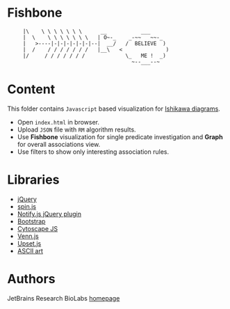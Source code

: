 # Fishbone

```
     |\    \ \ \ \ \ \ \      __           ___
     |  \    \ \ \ \ \ \ \   | O~-_    _-~~   ~~-_
     |   >----|-|-|-|-|-|-|--|  __/   /  BELIEVE  )
     |  /    / / / / / / /   |__\   <              )
     |/     / / / / / / /             \_   ME !  _)
                                        ~--___--~
```

Content
=======
This folder contains `Javascript` based visualization for  [Ishikawa diagrams](https://en.wikipedia.org/wiki/Ishikawa_diagram).

* Open `index.html` in browser.
* Upload `JSON` file with `RM` algorithm results.
* Use **Fishbone** visualization for single predicate investigation and **Graph** for overall associations view.
* Use filters to show only interesting association rules.


Libraries
=========
* [jQuery](https://jquery.com)
* [spin.js](http://spin.js.org)
* [Notify.js jQuery plugin](https://notifyjs.jpillora.com)
* [Bootstrap](https://getbootstrap.com)
* [Cytoscape JS](http://js.cytoscape.org)
* [Venn.js](https://github.com/benfred/venn.js/)
* [Upset.js](https://github.com/chuntul/d3-upset)
* [ASCII art](http://ascii.co.uk/art/fish)

Authors
=======
JetBrains Research BioLabs [homepage](https://research.jetbrains.org/groups/biolabs)
